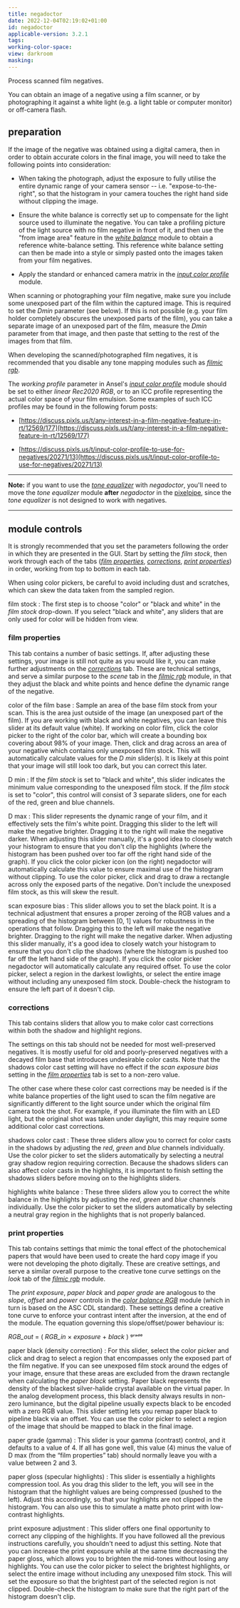 ```yaml
---
title: negadoctor
date: 2022-12-04T02:19:02+01:00
id: negadoctor
applicable-version: 3.2.1
tags:
working-color-space:
view: darkroom
masking:
---
```


Process scanned film negatives.

You can obtain an image of a negative using a film scanner, or by photographing it against a white light (e.g. a light table or computer monitor) or off-camera flash.

## preparation

If the image of the negative was obtained using a digital camera, then in order to obtain accurate colors in the final image, you will need to take the following points into consideration:

- When taking the photograph, adjust the exposure to fully utilise the entire dynamic range of your camera sensor -- i.e. "expose-to-the-right", so that the histogram in your camera touches the right hand side without clipping the image.

- Ensure the white balance is correctly set up to compensate for the light source used to illuminate the negative. You can take a profiling picture of the light source with no film negative in front of it, and then use the "from image area" feature in the [_white balance_](./white-balance.md) module to obtain a reference white-balance setting. This reference white balance setting can then be made into a style or simply pasted onto the images taken from your film negatives.

- Apply the standard or enhanced camera matrix in the [_input color profile_](./input-color-profile.md) module.

When scanning or photographing your film negative, make sure you include some unexposed part of the film within the captured image. This is required to set the _Dmin_ parameter (see below). If this is not possible (e.g. your film holder completely obscures the unexposed parts of the film), you can take a separate image of an unexposed part of the film, measure the _Dmin_ parameter from that image, and then paste that setting to the rest of the images from that film.

When developing the scanned/photographed film negatives, it is recommended that you disable any tone mapping modules such as [_filmic rgb_](filmic-rgb.md).

The _working profile_ parameter in Ansel's [_input color profile_](input-color-profile.md) module should be set to either _linear Rec2020 RGB_, or to an ICC profile representing the actual color space of your film emulsion. Some examples of such ICC profiles may be found in the following forum posts:

- [https://discuss.pixls.us/t/any-interest-in-a-film-negative-feature-in-rt/12569/177](https://discuss.pixls.us/t/any-interest-in-a-film-negative-feature-in-rt/12569/177)

- [https://discuss.pixls.us/t/input-color-profile-to-use-for-negatives/20271/13](https://discuss.pixls.us/t/input-color-profile-to-use-for-negatives/20271/13)

---

**Note:** if you want to use the [_tone equalizer_](tone-equalizer.md) with _negadoctor_, you'll need to move the _tone equalizer_ module **after** _negadoctor_ in the [pixelpipe](../../darkroom/pixelpipe/the-pixelpipe-and-module-order.md), since the _tone equalizer_ is not designed to work with negatives.

---

## module controls

It is strongly recommended that you set the parameters following the order in which they are presented in the GUI. Start by setting the _film stock_, then work through each of the tabs ([_film properties_](#film-properties), [_corrections_](#corrections), [_print properties_](#print-properties)) in order, working from top to bottom in each tab.

When using color pickers, be careful to avoid including dust and scratches, which can skew the data taken from the sampled region.

film stock
: The first step is to choose "color" or "black and white" in the _film stock_ drop-down. If you select "black and white", any sliders that are only used for color will be hidden from view.

### film properties

This tab contains a number of basic settings. If, after adjusting these settings, your image is still not quite as you would like it, you can make further adjustments on the [_corrections_](#corrections) tab. These are technical settings, and serve a similar purpose to the _scene_ tab in the [_filmic rgb_](filmic-rgb.md) module, in that they adjust the black and white points and hence define the dynamic range of the negative.

color of the film base
: Sample an area of the base film stock from your scan. This is the area just outside of the image (an unexposed part of the film). If you are working with black and white negatives, you can leave this slider at its default value (white). If working on color film, click the color picker to the right of the color bar, which will create a bounding box covering about 98% of your image. Then, click and drag across an area of your negative which contains only unexposed film stock. This will automatically calculate values for the _D min_ slider(s). It is likely at this point that your image will still look too dark, but you can correct this later.

D min
: If the _film stock_ is set to "black and white", this slider indicates the minimum value corresponding to the unexposed film stock. If the _film stock_ is set to "color", this control will consist of 3 separate sliders, one for each of the red, green and blue channels.

D max
: This slider represents the dynamic range of your film, and it effectively sets the film's white point. Dragging this slider to the left will make the negative brighter. Dragging it to the right will make the negative darker. When adjusting this slider manually, it's a good idea to closely watch your histogram to ensure that you don't clip the highlights (where the histogram has been pushed over too far off the right hand side of the graph). If you click the color picker icon (on the right) negadoctor will automatically calculate this value to ensure maximal use of the histogram without clipping. To use the color picker, click and drag to draw a rectangle across only the exposed parts of the negative. Don't include the unexposed film stock, as this will skew the result.

scan exposure bias
: This slider allows you to set the black point. It is a technical adjustment that ensures a proper zeroing of the RGB values and a spreading of the histogram between [0, 1] values for robustness in the operations that follow. Dragging this to the left will make the negative brighter. Dragging to the right will make the negative darker. When adjusting this slider manually, it's a good idea to closely watch your histogram to ensure that you don't clip the shadows (where the histogram is pushed too far off the left hand side of the graph). If you click the color picker negadoctor will automatically calculate any required offset. To use the color picker, select a region in the darkest lowlights, or select the entire image without including any unexposed film stock. Double-check the histogram to ensure the left part of it doesn't clip.

### corrections

This tab contains sliders that allow you to make color cast corrections within both the shadow and highlight regions.

The settings on this tab should not be needed for most well-preserved negatives. It is mostly useful for old and poorly-preserved negatives with a decayed film base that introduces undesirable color casts. Note that the shadows color cast setting will have no effect if the _scan exposure bias_ setting in the [_film properties_](#film-properties) tab is set to a non-zero value.

The other case where these color cast corrections may be needed is if the white balance properties of the light used to scan the film negative are significantly different to the light source under which the original film camera took the shot. For example, if you illuminate the film with an LED light, but the original shot was taken under daylight, this may require some additional color cast corrections.

shadows color cast
: These three sliders allow you to correct for color casts in the shadows by adjusting the _red_, _green_ and _blue_ channels individually. Use the color picker to set the sliders automatically by selecting a neutral gray shadow region requiring correction. Because the shadows sliders can also affect color casts in the highlights, it is important to finish setting the shadows sliders before moving on to the highlights sliders.

highlights white balance
: These three sliders allow you to correct the white balance in the highlights by adjusting the _red_, _green_ and _blue_ channels individually. Use the color picker to set the sliders automatically by selecting a neutral gray region in the highlights that is not properly balanced.

### print properties

This tab contains settings that mimic the tonal effect of the photochemical papers that would have been used to create the hard copy image if you were not developing the photo digitally. These are creative settings, and serve a similar overall purpose to the creative tone curve settings on the _look_ tab of the [_filmic rgb_](filmic-rgb.md) module.

The _print exposure_, _paper black_ and _paper grade_ are analogous to the _slope_, _offset_ and _power_ controls in the [_color balance RGB_](color-balance-rgb.md) module (which in turn is based on the ASC CDL standard). These settings define a creative tone curve to enforce your contrast intent after the inversion, at the end of the module. The equation governing this slope/offset/power behaviour is:

_RGB_out_ = ( _RGB_in_ × _exposure_ + _black_ ) ᵍʳᵃᵈᵉ

paper black (density correction)
: For this slider, select the color picker and click and drag to select a region that encompasses only the exposed part of the film negative. If you can see unexposed film stock around the edges of your image, ensure that these areas are excluded from the drawn rectangle when calculating the _paper black_ setting. Paper black represents the density of the blackest silver-halide crystal available on the virtual paper. In the analog development process, this black density always results in non-zero luminance, but the digital pipeline usually expects black to be encoded with a zero RGB value. This slider setting lets you remap paper black to pipeline black via an offset. You can use the color picker to select a region of the image that should be mapped to black in the final image.

paper grade (gamma)
: This slider is your gamma (contrast) control, and it defaults to a value of 4. If all has gone well, this value (4) minus the value of D max (from the “film properties” tab) should normally leave you with a value between 2 and 3.

paper gloss (specular highlights)
: This slider is essentially a highlights compression tool. As you drag this slider to the left, you will see in the histogram that the highlight values are being compressed (pushed to the left). Adjust this accordingly, so that your highlights are not clipped in the histogram. You can also use this to simulate a matte photo print with low-contrast highlights.

print exposure adjustment
: This slider offers one final opportunity to correct any clipping of the highlights. If you have followed all the previous instructions carefully, you shouldn't need to adjust this setting. Note that you can increase the print exposure while at the same time decreasing the paper gloss, which allows you to brighten the mid-tones without losing any highlights. You can use the color picker to select the brightest highlights, or select the entire image without including any unexposed film stock. This will set the exposure so that the brightest part of the selected region is not clipped. Double-check the histogram to make sure that the right part of the histogram doesn't clip.
